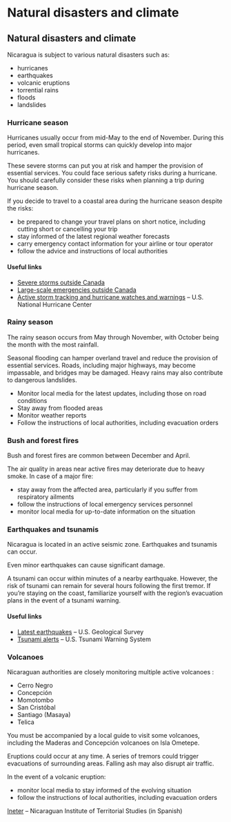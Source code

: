 # Natural disasters and climate

## Natural disasters and climate

Nicaragua is subject to various natural disasters such as:

* hurricanes
* earthquakes
* volcanic eruptions
* torrential rains
* floods
* landslides

### Hurricane season

Hurricanes usually occur from mid-May to the end of November. During this period, even small tropical storms can quickly develop into major hurricanes.

These severe storms can put you at risk and hamper the provision of essential services. You could face serious safety risks during a hurricane. You should carefully consider these risks when planning a trip during hurricane season.

If you decide to travel to a coastal area during the hurricane season despite the risks:

* be prepared to change your travel plans on short notice, including cutting short or cancelling your trip
* stay informed of the latest regional weather forecasts
* carry emergency contact information for your airline or tour operator
* follow the advice and instructions of local authorities

#### Useful links

* [Severe storms outside Canada](https://travel.gc.ca/travelling/health-safety/hurricanes-typhoons-cyclones-monsoons )
* [Large-scale emergencies outside Canada](https://travel.gc.ca/assistance/emergency-info/large-scale-emergencies-abroad)
* [Active storm tracking and hurricane watches and warnings](http://www.nhc.noaa.gov/) – U.S. National Hurricane Center

### Rainy season

The rainy season occurs from May through November, with October being the month with the most rainfall.

Seasonal flooding can hamper overland travel and reduce the provision of essential services. Roads, including major highways, may become impassable, and bridges may be damaged. Heavy rains may also contribute to dangerous landslides.

* Monitor local media for the latest updates, including those on road conditions
* Stay away from flooded areas
* Monitor weather reports
* Follow the instructions of local authorities, including evacuation orders

### Bush and forest fires

Bush and forest fires are common between December and April.

The air quality in areas near active fires may deteriorate due to heavy smoke. In case of a major fire:

* stay away from the affected area, particularly if you suffer from respiratory ailments
* follow the instructions of local emergency services personnel
* monitor local media for up-to-date information on the situation

### Earthquakes and tsunamis

Nicaragua is located in an active seismic zone. Earthquakes and tsunamis can occur.

Even minor earthquakes can cause significant damage.

A tsunami can occur within minutes of a nearby earthquake. However, the risk of tsunami can remain for several hours following the first tremor. If you’re staying on the coast, familiarize yourself with the region’s evacuation plans in the event of a tsunami warning.

#### Useful links

* [Latest earthquakes](https://earthquake.usgs.gov/earthquakes/map/) – U.S. Geological Survey
* [Tsunami alerts](https://www.tsunami.gov/) – U.S. Tsunami Warning System

### Volcanoes

Nicaraguan authorities are closely monitoring multiple active volcanoes :

* Cerro Negro
* Concepción
* Momotombo
* San Cristóbal
* Santiago (Masaya)
* Telica

You must be accompanied by a local guide to visit some volcanoes, including the Maderas and Concepción volcanoes on Isla Ometepe.

Eruptions could occur at any time. A series of tremors could trigger evacuations of surrounding areas. Falling ash may also disrupt air traffic.

In the event of a volcanic eruption:

* monitor local media to stay informed of the evolving situation
* follow the instructions of local authorities, including evacuation orders

[Ineter](http://www.ineter.gob.ni/) – Nicaraguan Institute of Territorial Studies (in Spanish)